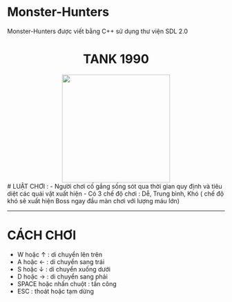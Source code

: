 # Monster-Hunters
Monster-Hunters được viết bằng C++ sử dụng thư viện SDL 2.0
<div align="center">
  <h1>
    TANK 1990
  </h1>
  <img src="" width="250"/>
</div>
#  LUẬT CHƠI :
- Người chơi cố gắng sống sót qua thời gian quy định và tiêu diệt các quái vật xuất hiện 
- Có 3 chế độ chơi : Dễ, Trung bình, Khó ( chế độ khó sẽ xuất hiện Boss ngay đầu màn chơi với lượng máu lớn)

---

# CÁCH CHƠI
- W hoặc ↑ : di chuyển lên trên
- A hoặc ← : di chuyển sang trái
- S hoặc ↓ : di chuyển xuống dưới
- D hoặc → : di chuyển sang phải
- SPACE hoặc nhấn chuột : tấn công
- ESC : thoát hoặc tạm dừng
